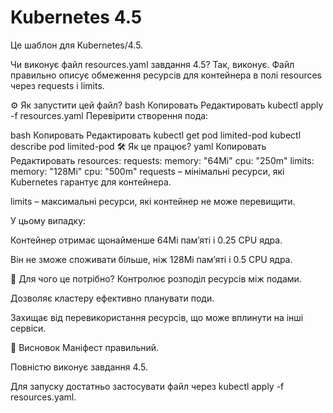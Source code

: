 # Kubernetes 4.5

Це шаблон для Kubernetes/4.5.

Чи виконує файл resources.yaml завдання 4.5?
Так, виконує.
Файл правильно описує обмеження ресурсів для контейнера в полі resources через requests і limits.

⚙️ Як запустити цей файл?
bash
Копировать
Редактировать
kubectl apply -f resources.yaml
Перевірити створення пода:

bash
Копировать
Редактировать
kubectl get pod limited-pod
kubectl describe pod limited-pod
🛠 Як це працює?
yaml
Копировать
Редактировать
resources:
  requests:
    memory: "64Mi"
    cpu: "250m"
  limits:
    memory: "128Mi"
    cpu: "500m"
requests – мінімальні ресурси, які Kubernetes гарантує для контейнера.

limits – максимальні ресурси, які контейнер не може перевищити.

У цьому випадку:

Контейнер отримає щонайменше 64Mi пам’яті і 0.25 CPU ядра.

Він не зможе споживати більше, ніж 128Mi пам’яті і 0.5 CPU ядра.

🧠 Для чого це потрібно?
Контролює розподіл ресурсів між подами.

Дозволяє кластеру ефективно планувати поди.

Захищає від перевикористання ресурсів, що може вплинути на інші сервіси.

📌 Висновок
Маніфест правильний.

Повністю виконує завдання 4.5.

Для запуску достатньо застосувати файл через kubectl apply -f resources.yaml.